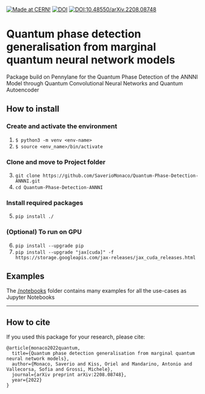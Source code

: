 [![Made at CERN!](https://img.shields.io/badge/CERN-CERN%20openlab-blue)](https://openlab.cern/) 
[![DOI](https://zenodo.org/badge/478113360.svg)](https://zenodo.org/badge/latestdoi/478113360)
[![DOI:10.48550/arXiv.2208.08748](http://img.shields.io/badge/DOI-10.48550/arXiv.2208.08748-B31B1B.svg)](https://doi.org/10.48550/arXiv.2208.08748)

# Quantum phase detection generalisation from marginal quantum neural network models

Package build on Pennylane for the Quantum Phase Detection of the ANNNI Model through Quantum Convolutional Neural Networks and Quantum Autoencoder

## How to install

### Create and activate the environment

1. ```$ python3 -m venv <env-name>```
2. ```$ source <env_name>/bin/activate```

### Clone and move to Project folder

3. ```git clone https://github.com/SaverioMonaco/Quantum-Phase-Detection-ANNNI.git```
4. ```cd Quantum-Phase-Detection-ANNNI```

### Install required packages

5. ```pip install ./```

### (Optional) To run on GPU

6. ```pip install --upgrade pip```
7. ```pip install --upgrade "jax[cuda]" -f https://storage.googleapis.com/jax-releases/jax_cuda_releases.html```

## Examples

The [/notebooks](notebooks) folder contains many examples for all the use-cases as Jupyter Notebooks

---

## How to cite

If you used this package for your research, please cite:

```text
@article{monaco2022quantum,
  title={Quantum phase detection generalisation from marginal quantum neural network models},
  author={Monaco, Saverio and Kiss, Oriel and Mandarino, Antonio and Vallecorsa, Sofia and Grossi, Michele},
  journal={arXiv preprint arXiv:2208.08748},
  year={2022}
}
```
